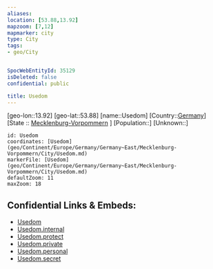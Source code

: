 ```yaml
---
aliases: 
location: [53.88,13.92]
mapzoom: [7,12] 
mapmarker: city 
type: City
tags:
- geo/City


SpocWebEntityId: 35129
isDeleted: false
confidential: public

title: Usedom
---
```

[geo-lon::13.92]
[geo-lat::53.88]
[name::Usedom]
[Country::[Germany](geo/Continent/Europe/Germany.md)]
[State :: [Mecklenburg-Vorpommern](geo/Continent/Europe/Germany/Germany~East/Mecklenburg-Vorpommern.md) ]
[Population::]
[Unknown::]


```leaflet
id: Usedom
coordinates: [Usedom](geo/Continent/Europe/Germany/Germany~East/Mecklenburg-Vorpommern/City/Usedom.md)
markerFile: [Usedom](geo/Continent/Europe/Germany/Germany~East/Mecklenburg-Vorpommern/City/Usedom.md)
defaultZoom: 11 
maxZoom: 18
```


## Confidential Links & Embeds: 
- [Usedom](../../../../../../../../_public/geo/Continent/Europe/Germany/Germany~East/Mecklenburg-Vorpommern/City/Usedom.md) 
- [Usedom.internal](../../../../../../../../_internal/geo/Continent/Europe/Germany/Germany~East/Mecklenburg-Vorpommern/City/Usedom.internal.md) 
- [Usedom.protect](../../../../../../../../_protect/geo/Continent/Europe/Germany/Germany~East/Mecklenburg-Vorpommern/City/Usedom.protect.md) 
- [Usedom.private](../../../../../../../../_private/geo/Continent/Europe/Germany/Germany~East/Mecklenburg-Vorpommern/City/Usedom.private.md) 
- [Usedom.personal](../../../../../../../../_personal/geo/Continent/Europe/Germany/Germany~East/Mecklenburg-Vorpommern/City/Usedom.personal.md) 
- [Usedom.secret](../../../../../../../../_secret/geo/Continent/Europe/Germany/Germany~East/Mecklenburg-Vorpommern/City/Usedom.secret.md) 
